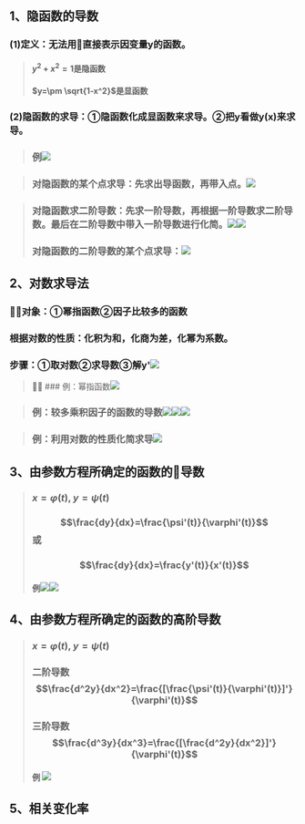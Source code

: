 ## 1、隐函数的导数
### (1)定义：无法用直接表示因变量y的函数。
> #### $y^2 + x^2=1$是隐函数
> #### $y=\pm \sqrt{1-x^2}$是显函数

### (2)隐函数的求导：①隐函数化成显函数来求导。②把y看做y(x)来求导。
> ### 例![](assets/markdown-img-paste-20180326103225613.png)

> ### 对隐函数的某个点求导：先求出导函数，再带入点。![](assets/markdown-img-paste-20180326103438832.png)

> ### 对隐函数求二阶导数：先求一阶导数，再根据一阶导数求二阶导数。最后在二阶导数中带入一阶导数进行化简。![](assets/markdown-img-paste-20180326103741927.png)![](assets/markdown-img-paste-20180326103758588.png)
> ### 对隐函数的二阶导数的某个点求导：![](assets/markdown-img-paste-20180326104237467.png)

## 2、对数求导法
### 对象：①幂指函数②因子比较多的函数
### 根据对数的性质：化积为和，化商为差，化幂为系数。
### 步骤：①取对数②求导数③解y'![](assets/markdown-img-paste-20180326110307462.png)

> ### 例：幂指函数![](assets/markdown-img-paste-2018032611035889.png)

> ### 例：较多乘积因子的函数的导数![](assets/markdown-img-paste-20180326110455440.png)![](assets/markdown-img-paste-20180326110517163.png)![](assets/markdown-img-paste-20180326110533151.png)

> ### 例：利用对数的性质化简求导![](assets/markdown-img-paste-20180326110613489.png)

## 3、由参数方程所确定的函数的导数
> ### $x =\varphi(t)$, $y= \psi(t)$
> ### $$\frac{dy}{dx}=\frac{\psi'(t)}{\varphi'(t)}$$或 
> ### $$\frac{dy}{dx}=\frac{y'(t)}{x'(t)}$$
> #### 例![](assets/markdown-img-paste-20180326194054858.png)![](assets/markdown-img-paste-20180326194107944.png)

## 4、由参数方程所确定的函数的高阶导数
> ### $x =\varphi(t)$, $y= \psi(t)$
> ### 二阶导数$$\frac{d^2y}{dx^2}=\frac{[\frac{\psi'(t)}{\varphi'(t)}]'}{\varphi'(t)}$$
> ### 三阶导数$$\frac{d^3y}{dx^3}=\frac{[\frac{d^2y}{dx^2}]'}{\varphi'(t)}$$
> #### 例 ![](assets/markdown-img-paste-20180326201336345.png)

## 5、相关变化率
